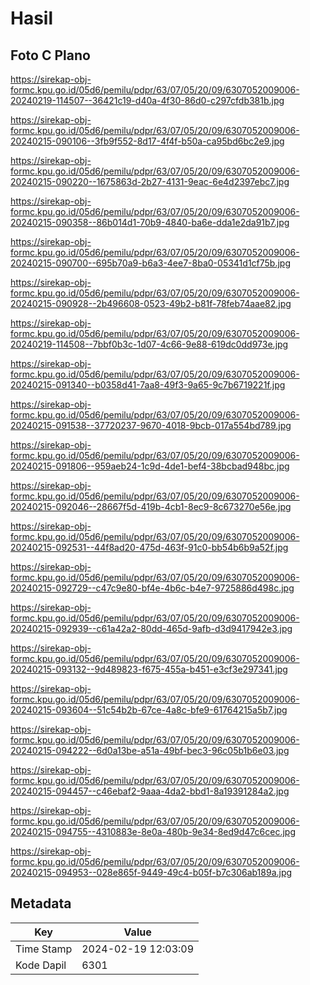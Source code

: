 # Hasil

## Foto C Plano

https://sirekap-obj-formc.kpu.go.id/05d6/pemilu/pdpr/63/07/05/20/09/6307052009006-20240219-114507--36421c19-d40a-4f30-86d0-c297cfdb381b.jpg

https://sirekap-obj-formc.kpu.go.id/05d6/pemilu/pdpr/63/07/05/20/09/6307052009006-20240215-090106--3fb9f552-8d17-4f4f-b50a-ca95bd6bc2e9.jpg

https://sirekap-obj-formc.kpu.go.id/05d6/pemilu/pdpr/63/07/05/20/09/6307052009006-20240215-090220--1675863d-2b27-4131-9eac-6e4d2397ebc7.jpg

https://sirekap-obj-formc.kpu.go.id/05d6/pemilu/pdpr/63/07/05/20/09/6307052009006-20240215-090358--86b014d1-70b9-4840-ba6e-dda1e2da91b7.jpg

https://sirekap-obj-formc.kpu.go.id/05d6/pemilu/pdpr/63/07/05/20/09/6307052009006-20240215-090700--695b70a9-b6a3-4ee7-8ba0-05341d1cf75b.jpg

https://sirekap-obj-formc.kpu.go.id/05d6/pemilu/pdpr/63/07/05/20/09/6307052009006-20240215-090928--2b496608-0523-49b2-b81f-78feb74aae82.jpg

https://sirekap-obj-formc.kpu.go.id/05d6/pemilu/pdpr/63/07/05/20/09/6307052009006-20240219-114508--7bbf0b3c-1d07-4c66-9e88-619dc0dd973e.jpg

https://sirekap-obj-formc.kpu.go.id/05d6/pemilu/pdpr/63/07/05/20/09/6307052009006-20240215-091340--b0358d41-7aa8-49f3-9a65-9c7b6719221f.jpg

https://sirekap-obj-formc.kpu.go.id/05d6/pemilu/pdpr/63/07/05/20/09/6307052009006-20240215-091538--37720237-9670-4018-9bcb-017a554bd789.jpg

https://sirekap-obj-formc.kpu.go.id/05d6/pemilu/pdpr/63/07/05/20/09/6307052009006-20240215-091806--959aeb24-1c9d-4de1-bef4-38bcbad948bc.jpg

https://sirekap-obj-formc.kpu.go.id/05d6/pemilu/pdpr/63/07/05/20/09/6307052009006-20240215-092046--28667f5d-419b-4cb1-8ec9-8c673270e56e.jpg

https://sirekap-obj-formc.kpu.go.id/05d6/pemilu/pdpr/63/07/05/20/09/6307052009006-20240215-092531--44f8ad20-475d-463f-91c0-bb54b6b9a52f.jpg

https://sirekap-obj-formc.kpu.go.id/05d6/pemilu/pdpr/63/07/05/20/09/6307052009006-20240215-092729--c47c9e80-bf4e-4b6c-b4e7-9725886d498c.jpg

https://sirekap-obj-formc.kpu.go.id/05d6/pemilu/pdpr/63/07/05/20/09/6307052009006-20240215-092939--c61a42a2-80dd-465d-9afb-d3d9417942e3.jpg

https://sirekap-obj-formc.kpu.go.id/05d6/pemilu/pdpr/63/07/05/20/09/6307052009006-20240215-093132--9d489823-f675-455a-b451-e3cf3e297341.jpg

https://sirekap-obj-formc.kpu.go.id/05d6/pemilu/pdpr/63/07/05/20/09/6307052009006-20240215-093604--51c54b2b-67ce-4a8c-bfe9-61764215a5b7.jpg

https://sirekap-obj-formc.kpu.go.id/05d6/pemilu/pdpr/63/07/05/20/09/6307052009006-20240215-094222--6d0a13be-a51a-49bf-bec3-96c05b1b6e03.jpg

https://sirekap-obj-formc.kpu.go.id/05d6/pemilu/pdpr/63/07/05/20/09/6307052009006-20240215-094457--c46ebaf2-9aaa-4da2-bbd1-8a19391284a2.jpg

https://sirekap-obj-formc.kpu.go.id/05d6/pemilu/pdpr/63/07/05/20/09/6307052009006-20240215-094755--4310883e-8e0a-480b-9e34-8ed9d47c6cec.jpg

https://sirekap-obj-formc.kpu.go.id/05d6/pemilu/pdpr/63/07/05/20/09/6307052009006-20240215-094953--028e865f-9449-49c4-b05f-b7c306ab189a.jpg


## Metadata

| Key        | Value               |
| ---------- | ------------------- |
| Time Stamp | 2024-02-19 12:03:09 |
| Kode Dapil | 6301                |



